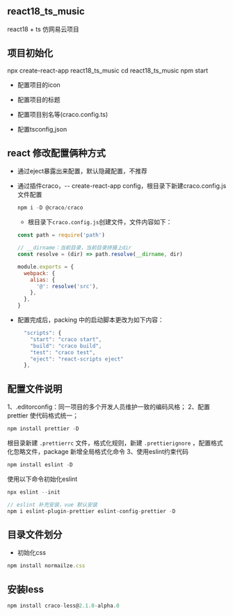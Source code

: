 ## react18_ts_music
react18 + ts 仿网易云项目

## 项目初始化

npx create-react-app react18_ts_music
cd react18_ts_music
npm start

- 配置项目的icon

- 配置项目的标题

- 配置项目别名等(craco.config.ts)

- 配置tsconfig,json

## react 修改配置俩种方式

- 通过eject暴露出来配置，默认隐藏配置，不推荐

- 通过插件craco，-- create-react-app config，根目录下新建craco.config.js文件配置

  ```js
  npm i -D @craco/craco
  ```
  - 根目录下`craco.config.js`创建文件，文件内容如下：

  ```js
  const path = require('path')

  // __dirname：当前目录，当前目录拼接上dir
  const resolve = (dir) => path.resolve(__dirname, dir)

  module.exports = {
    webpack: {
      alias: {
        '@': resolve('src'),
      },
    },
  }
  ```
- 配置完成后，packing 中的启动脚本更改为如下内容：

  ```js
    "scripts": {
      "start": "craco start",
      "build": "craco build",
      "test": "craco test",
      "eject": "react-scripts eject"
    },
  ```
## 配置文件说明
1、.editorconfig：同一项目的多个开发人员维护一致的编码风格；
2、配置 prettier 使代码格式统一；
```js
npm install prettier -D
```
根目录新建 `.prettierrc` 文件，格式化规则，新建 `.prettierignore` ，配置格式化忽略文件，package 新增全局格式化命令
3、使用eslint约束代码

```js
npm install eslint -D
```
使用以下命令初始化eslint
```js
npx eslint --init
```

```js
// eslint 补充安装，vue 默认安装
npm i eslint-plugin-prettier eslint-config-prettier -D
```
## 目录文件划分
- 初始化css
```js
npm install normailze.css
```
## 安装less
```js
npm install craco-less@2.1.0-alpha.0
```
